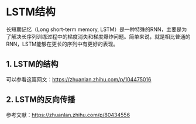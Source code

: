 # LSTM结构

长短期记忆（Long short-term memory, LSTM）是一种特殊的RNN，主要是为了解决长序列训练过程中的梯度消失和梯度爆炸问题。简单来说，就是相比普通的RNN，LSTM能够在更长的序列中有更好的表现。

## 1. LSTM的结构

可以参看这篇网文：https://zhuanlan.zhihu.com/p/104475016

## 2. LSTM的反向传播

参考文献：https://zhuanlan.zhihu.com/p/80434556